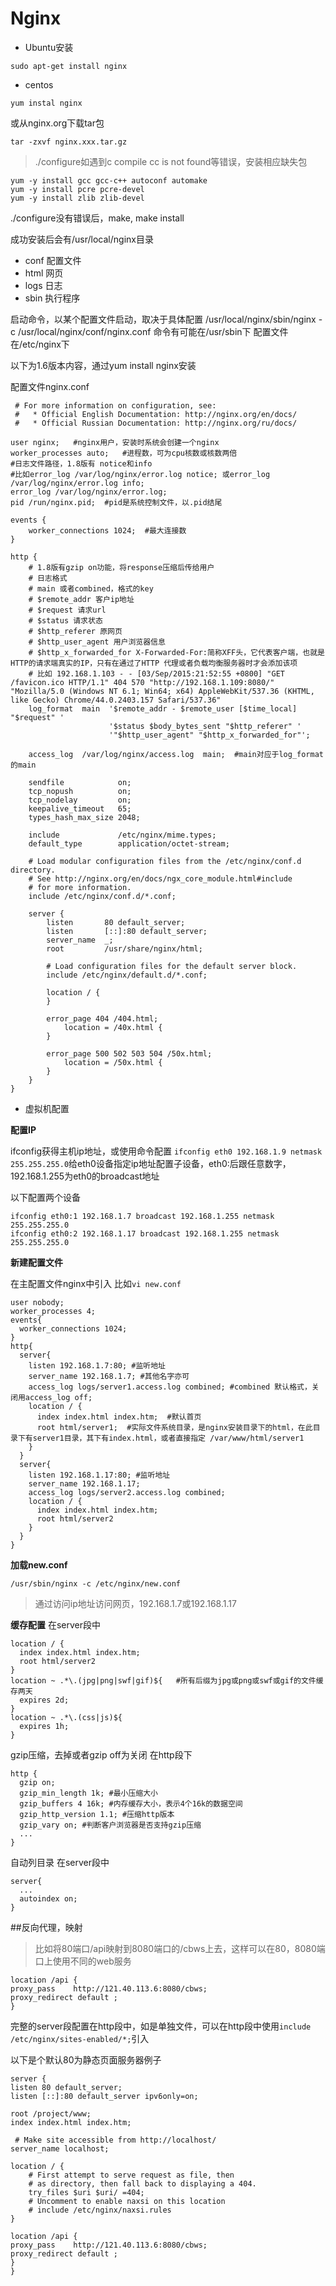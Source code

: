 # Nginx

* Ubuntu安装```
sudo apt-get install nginx
```* centos

```
yum instal nginx
```
或从nginx.org下载tar包

```tar -zxvf nginx.xxx.tar.gz```>./configure如遇到c compile cc is not found等错误，安装相应缺失包
>
```yum -y install gcc gcc-c++ autoconf automakeyum -y install pcre pcre-develyum -y install zlib zlib-devel
```./configure没有错误后，make, make install成功安装后会有/usr/local/nginx目录
* conf 配置文件* html 网页* logs 日志* sbin 执行程序启动命令，以某个配置文件启动，取决于具体配置/usr/local/nginx/sbin/nginx -c /usr/local/nginx/conf/nginx.conf命令有可能在/usr/sbin下
配置文件在/etc/nginx下以下为1.6版本内容，通过yum install nginx安装配置文件nginx.conf

``` # For more information on configuration, see: #   * Official English Documentation: http://nginx.org/en/docs/ #   * Official Russian Documentation: http://nginx.org/ru/docs/user nginx;   #nginx用户，安装时系统会创建一个nginxworker_processes auto;   #进程数，可为cpu核数或核数两倍#日志文件路径，1.8版有 notice和info#比如error_log /var/log/nginx/error.log notice; 或error_log /var/log/nginx/error.log info;error_log /var/log/nginx/error.log;    pid /run/nginx.pid;  #pid是系统控制文件，以.pid结尾events {    worker_connections 1024;  #最大连接数}http {    # 1.8版有gzip on功能，将response压缩后传给用户    # 日志格式    # main 或者combined，格式的key    # $remote_addr 客户ip地址     # $request 请求url    # $status 请求状态    # $http_referer 原网页    # $http_user_agent 用户浏览器信息    # $http_x_forwarded_for X-Forwarded-For:简称XFF头，它代表客户端，也就是HTTP的请求端真实的IP，只有在通过了HTTP 代理或者负载均衡服务器时才会添加该项    # 比如 192.168.1.103 - - [03/Sep/2015:21:52:55 +0800] "GET /favicon.ico HTTP/1.1" 404 570 "http://192.168.1.109:8080/" "Mozilla/5.0 (Windows NT 6.1; Win64; x64) AppleWebKit/537.36 (KHTML, like Gecko) Chrome/44.0.2403.157 Safari/537.36"    log_format  main  '$remote_addr - $remote_user [$time_local] "$request" '                      '$status $body_bytes_sent "$http_referer" '                      '"$http_user_agent" "$http_x_forwarded_for"';    access_log  /var/log/nginx/access.log  main;  #main对应于log_format的main    sendfile            on;    tcp_nopush          on;    tcp_nodelay         on;    keepalive_timeout   65;    types_hash_max_size 2048;        include             /etc/nginx/mime.types;    default_type        application/octet-stream;    # Load modular configuration files from the /etc/nginx/conf.d directory.    # See http://nginx.org/en/docs/ngx_core_module.html#include    # for more information.    include /etc/nginx/conf.d/*.conf;    server {        listen       80 default_server;        listen       [::]:80 default_server;        server_name  _;        root         /usr/share/nginx/html;        # Load configuration files for the default server block.        include /etc/nginx/default.d/*.conf;        location / {        }        error_page 404 /404.html;            location = /40x.html {        }        error_page 500 502 503 504 /50x.html;            location = /50x.html {        }    }}```* 虚拟机配置
**配置IP**ifconfig获得主机ip地址，或使用命令配置``ifconfig eth0 192.168.1.9 netmask 255.255.255.0``给eth0设备指定ip地址配置子设备，eth0:后跟任意数字，192.168.1.255为eth0的broadcast地址

以下配置两个设备

```ifconfig eth0:1 192.168.1.7 broadcast 192.168.1.255 netmask 255.255.255.0ifconfig eth0:2 192.168.1.17 broadcast 192.168.1.255 netmask 255.255.255.0
```**新建配置文件**

在主配置文件nginx中引入比如``vi new.conf``

```user nobody;worker_processes 4;events{  worker_connections 1024;}http{  server{    listen 192.168.1.7:80; #监听地址    server_name 192.168.1.7; #其他名字亦可    access_log logs/server1.access.log combined; #combined 默认格式，关闭用access_log off;    location / {      index index.html index.htm;  #默认首页      root html/server1;  #实际文件系统目录，是nginx安装目录下的html，在此目录下有server1目录，其下有index.html，或者直接指定 /var/www/html/server1    }  }  server{    listen 192.168.1.17:80; #监听地址    server_name 192.168.1.17;    access_log logs/server2.access.log combined;    location / {      index index.html index.htm;      root html/server2    }  }}```
**加载new.conf**```/usr/sbin/nginx -c /etc/nginx/new.conf
```
>通过访问ip地址访问网页，192.168.1.7或192.168.1.17**缓存配置**在server段中

```location / {  index index.html index.htm;  root html/server2}location ~ .*\.(jpg|png|swf|gif)${   #所有后缀为jpg或png或swf或gif的文件缓存两天  expires 2d;}location ~ .*\.(css|js)${  expires 1h;}```
gzip压缩，去掉或者gzip off为关闭在http段下```http {  gzip on;  gzip_min_length 1k; #最小压缩大小  gzip_buffers 4 16k; #内存缓存大小，表示4个16k的数据空间  gzip_http_version 1.1; #压缩http版本  gzip_vary on; #判断客户浏览器是否支持gzip压缩  ...}```
自动列目录在server段中```server{  ...  autoindex on;}
```##反向代理，映射>比如将80端口/api映射到8080端口的/cbws上去，这样可以在80，8080端口上使用不同的web服务

```location /api {proxy_pass    http://121.40.113.6:8080/cbws;proxy_redirect default ;}```
完整的server段配置在http段中，如是单独文件，可以在http段中使用``include /etc/nginx/sites-enabled/*;``引入
以下是个默认80为静态页面服务器例子

```server {listen 80 default_server;listen [::]:80 default_server ipv6only=on;root /project/www;index index.html index.htm; # Make site accessible from http://localhost/server_name localhost;location / {	# First attempt to serve request as file, then	# as directory, then fall back to displaying a 404.	try_files $uri $uri/ =404;	# Uncomment to enable naxsi on this location	# include /etc/nginx/naxsi.rules}location /api {proxy_pass    http://121.40.113.6:8080/cbws;proxy_redirect default ;}}
```


